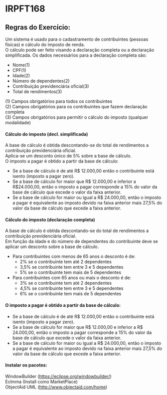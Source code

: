 # IRPFT168


## Regras do Exercício:
Um sistema é usado para o cadastramento de contribuintes (pessoas físicas) e cálculo do imposto de renda.<br/>
O cálculo pode ser feito visando a declaração completa ou a declaração simplificada. Os dados necessários para a 
declaração completa são:

* Nome(1) 
* CPF(1) 
* Idade(2)
* Número de dependentes(2)
* Contribuição previdenciária oficial(3)
* Total de rendimentos(3)

(1) Campos obrigatórios para todos os contribuintes<br/>
(2) Campos obrigatórios para os contribuintes que fazem declaração completa<br/>
(3) Campos obrigatórios para permitir o cálculo do imposto (qualquer modalidade)<br/>

#### Cálculo do imposto (decl. simplificada)<br/>
A base de cálculo é obtida descontando-se do total de rendimentos a contribuição previdenciária oficial.<br/>
Aplica-se um desconto único de 5% sobre a base de cálculo.<br/>
O imposto a pagar é obtido a partir da base de cálculo:<br/>
* Se a base de cálculo é de até R$ 12.000,00 então o contribuinte está isento (imposto a pagar zero).<br/>
* Se a base de cálculo for maior que R$ 12.000,00 e inferior a R$24.000,00, então o imposto a pagar corresponde a 15% do valor da base de cálculo que excede o valor da faixa anterior.<br/>
* Se a base de cálculo for maior ou igual a R$ 24.000,00, então o imposto a pagar é equivalente ao imposto devido na faixa anterior mais 27,5% do valor da base de cálculo que excede a faixa anterior.<br/>

#### Cálculo do imposto (declaração completa)<br/>
A base de cálculo é obtida descontando-se do total de rendimentos a contribuição previdenciária oficial.<br/>
Em função da idade e do número de dependentes do contribuinte deve se aplicar um desconto sobre a base de cálculo.<br/>
* Para contribuintes com menos de 65 anos o desconto é de:
  * 2% se o contribuinte tem até 2 dependentes
  * 3,5% se contribuinte tem entre 3 e 5 dependentes
  * 5% se o contribuinte tem mais de 5 dependentes
* Para contribuintes com 65 anos ou mais o desconto é de:
  * 3% se o contribuinte tem até 2 dependentes
  * 4,5% se contribuinte tem entre 3 e 5 dependentes
  * 6% se o contribuinte tem mais de 5 dependentes

#### O imposto a pagar é obtido a partir da base de cálculo:<br/>
* Se a base de cálculo é de até R$ 12.000,00 então o contribuinte está isento (imposto a pagar zero).
* Se a base de cálculo for maior que R$ 12.000,00 e inferior a R$ 24.000,00, então o imposto a pagar corresponde a 15% do valor da base de cálculo que excede o valor da faixa anterior.
* Se a base de cálculo for maior ou igual a R$ 24.000,00, então o imposto a pagar é equivalente ao imposto devido na faixa anterior mais 27,5% do valor da base de cálculo que excede a faixa anterior.

#### Instalar os pacotes:<br/>
WindowBuilder (https://eclipse.org/windowbuilder/)<br/>
Eclmma (Install como MarketPlace)<br/>
ObjectAid UML (http://www.objectaid.com/home)<br/>
